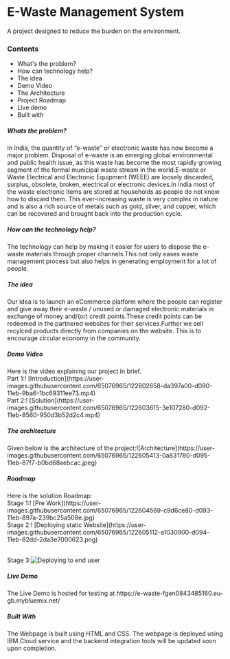 # E-Waste Management System
A project designed to reduce the burden on the environment.
<h3>Contents</h3><ul>
  <li>What's the problem? </li>
  <li>How can technology help? </li>
  <li>The idea</li> 
  <li>Demo Video </li>
  <li>The Architecture</li> 
  <li>Project Roadmap</li>
  <li>Live demo</li>
  <li>Built with </li></ul>
  
<h5>Whats the problem?</h5>  
 <p> In India, the quantity of “e-waste” or electronic waste has now become a major problem. Disposal of e-waste is an emerging global environmental and public health issue, as this waste has become the most rapidly growing segment of the formal municipal waste stream in the world.E-waste or Waste Electrical and Electronic Equipment (WEEE) are loosely discarded, surplus, obsolete, broken, electrical or electronic devices.In India most of the waste electronic items are stored at households as people do not know how to discard them. This ever-increasing waste is very complex in nature and is also a rich source of metals such as gold, silver, and copper, which can be recovered and brought back into the production cycle.</p>
  
 <h5>How can the technology help?</h5> 
  <p>The technology can help by making it easier for users to dispose the e-waste materials through proper channels.This not only eases waste management process but also helps in generating employment for a lot of people.</p>
  
 <h5>The idea</h5>
  <p>Our idea is to launch an eCommerce platform where the people can register and give away their e-waste / unused or damaged electronic materials in exchange of money and/(or) credit points.These credit points can be redeemed in the partnered websites for their services.Further we sell recylced products directly from companies on the website. This is to encourage circular economy in the community.</p>  
 
 <h5>Demo Video</h5>
  <p>Here is the video explaining our project in brief.
<br> Part 1:! [Introduction](https://user-images.githubusercontent.com/65076965/122602658-da397a00-d090-11eb-9ba6-1bc69311ee73.mp4)
<br> Part 2:! [Solution](https://user-images.githubusercontent.com/65076965/122603615-3e107280-d092-11eb-8560-950d3b52d2c4.mp4)

</p>
 
 <h5>The architecture</h5>
  <p>Given below is the architecture of the project:![Architecture](https://user-images.githubusercontent.com/65076965/122605413-0a831780-d095-11eb-87f7-b0bd68aebcac.jpeg)
</p>
  
  <h5>Roadmap</h5>
  <p>Here is the solution Roadmap:
  <br> Stage 1:! [Pre Work](https://user-images.githubusercontent.com/65076965/122604569-c9d6ce80-d093-11eb-897a-239bc25a508e.jpg)
  <br>Stage 2:! [Deploying static Website](https://user-images.githubusercontent.com/65076965/122605112-a1030900-d094-11eb-82dd-2da3e7000623.png)

  <br>Stage 3:![Deploying to end user](https://user-images.githubusercontent.com/65076965/122605160-b2e4ac00-d094-11eb-95b1-b26078e7038e.png)


</p>
  
 <h5>Live Demo</h5>
  <p>The Live Demo is hosted for testing at https://e-waste-fgen0843485160.eu-gb.mybluemix.net/   </p>
 
 <h5>Built With </h5>
  <p>The Webpage is built using HTML and CSS. The webpage is deployed using IBM Cloud service and the backend integration tools will be updated soon upon completion.</p>
  
